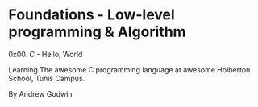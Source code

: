 # Foundations - Low-level programming & Algorithm

0x00. C - Hello, World

Learning The awesome C programming language at awesome Holberton School, Tunis Campus.

By Andrew Godwin